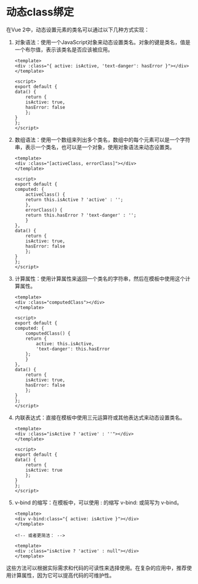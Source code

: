 # 动态class绑定

在Vue 2中，动态设置元素的类名可以通过以下几种方式实现：

1. 对象语法：使用一个JavaScript对象来动态设置类名。对象的键是类名，值是一个布尔值，表示该类名是否应该被应用。

    ```vue
    <template>
    <div :class="{ active: isActive, 'text-danger': hasError }"></div>
    </template>

    <script>
    export default {
    data() {
        return {
        isActive: true,
        hasError: false
        };
    }
    };
    </script>
    ```

2. 数组语法：使用一个数组来列出多个类名，数组中的每个元素可以是一个字符串，表示一个类名，也可以是一个对象，使用对象语法来动态设置类。

    ```vue
    <template>
    <div :class="[activeClass, errorClass]"></div>
    </template>

    <script>
    export default {
    computed: {
        activeClass() {
        return this.isActive ? 'active' : '';
        },
        errorClass() {
        return this.hasError ? 'text-danger' : '';
        }
    },
    data() {
        return {
        isActive: true,
        hasError: false
        };
    }
    };
    </script>
    ```

3. 计算属性：使用计算属性来返回一个类名的字符串，然后在模板中使用这个计算属性。

    ```vue
    <template>
    <div :class="computedClass"></div>
    </template>

    <script>
    export default {
    computed: {
        computedClass() {
        return {
            active: this.isActive,
            'text-danger': this.hasError
        };
        }
    },
    data() {
        return {
        isActive: true,
        hasError: false
        };
    }
    };
    </script>
    ```

4. 内联表达式：直接在模板中使用三元运算符或其他表达式来动态设置类名。

    ```vue
    <template>
    <div :class="isActive ? 'active' : ''"></div>
    </template>

    <script>
    export default {
    data() {
        return {
        isActive: true
        };
    }
    };
    </script>
    ```

5. v-bind 的缩写：在模板中，可以使用 : 的缩写 v-bind: 或简写为 v-bind。

    ```vue
    <template>
    <div v-bind:class="{ active: isActive }"></div>
    </template>

    <!-- 或者更简洁： -->

    <template>
    <div :class="isActive ? 'active' : null"></div>
    </template>
    ```

这些方法可以根据实际需求和代码的可读性来选择使用。在复杂的应用中，推荐使用计算属性，因为它可以提高代码的可维护性。
